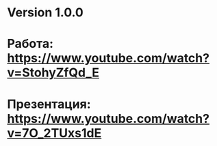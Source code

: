 # Version 1.0.0

# Работа: https://www.youtube.com/watch?v=StohyZfQd_E

# Презентация: https://www.youtube.com/watch?v=7O_2TUxs1dE
